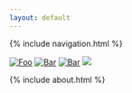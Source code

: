 ```yaml
---
layout: default
---
```


{% include navigation.html %}

[![Foo](https://img.shields.io/badge/LinkedIn-blue?style=flat&logo=linkedin&labelColor=blu)](https://www.linkedin.com/in/edsonramirolucasfilho/)
[![Bar](https://img.shields.io/badge/Twitter-white?style=flat&logo=twitter&labelColor=blu)](https://twitter.com/ramiro_lucasfh)
[![Bar](https://img.shields.io/badge/GitHub-grey?style=flat&logo=GitHub&labelColor=grey)](https://github.com/erlfilho)
![](https://visitor-badge.laobi.icu/badge?page_id="https://erlfilho.github.io/")

{% include about.html %}

